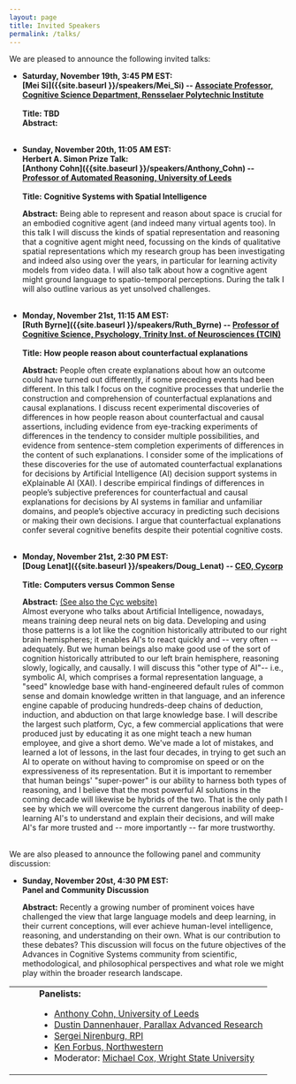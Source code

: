 ```yaml
---
layout: page
title: Invited Speakers
permalink: /talks/
---
```


We are pleased to announce the following invited talks:


 - <span id  ="Si_talk"></span>
<b>Saturday, November 19th, 3:45 PM EST: <br>
**[Mei Si]({{site.baseurl }}/speakers/Mei_Si) --  [Associate Professor, Cognitive Science Department, Rensselaer Polytechnic Institute](https://faculty.rpi.edu/mei-si)** </b><br><br>
  **Title: TBD**<br>
  **Abstract:** 
    <br><br>
    


  - <span id= "Cohn_talk"></span> 
<b>Sunday, November 20th, 11:05 AM EST: </b><br>
<b> Herbert A. Simon Prize Talk: <br>
  [Anthony Cohn]({{site.baseurl }}/speakers/Anthony_Cohn) --  [Professor of Automated Reasoning, University of Leeds](https://eps.leeds.ac.uk/computing/staff/76/professor-anthony-g-cohn-freng-ceng-citp) </b><br> <br>
    **Title:** <b> Cognitive Systems with Spatial Intelligence </b> <br>
    
    **Abstract:** Being able to represent and reason about space is crucial for an embodied cognitive agent (and indeed many virtual agents too).  In this talk I will discuss the kinds of spatial representation and reasoning that a cognitive agent might need, focussing on the kinds of qualitative spatial representations which my research group has been investigating and indeed also using over the years, in particular for learning activity models from video data.  I will also talk about how a cognitive agent might ground language to spatio-temporal perceptions.  During the talk I will also outline various as yet unsolved challenges.
   <br><br>


  - <span id="Byrne_talk"></span> 
<b>Monday, November 21st, 11:15 AM EST:<br>
  [Ruth Byrne]({{site.baseurl }}/speakers/Ruth_Byrne) -- [Professor of Cognitive Science, Psychology, Trinity Inst. of
  Neurosciences (TCIN) ](https://www.tcd.ie/research/profiles/?profile=rmbyrne)  </b><br> <br>
    **Title:** <b>How people reason about counterfactual explanations </b> <br>
    
    **Abstract:** People often create explanations about how an outcome could have turned out differently, if some preceding events had been different. In this talk I focus on the cognitive processes that underlie the construction and comprehension of counterfactual explanations and causal explanations. I discuss recent experimental discoveries of differences in how people reason about counterfactual and causal assertions, including evidence from eye-tracking experiments of differences in the tendency to consider multiple possibilities,  and evidence from sentence-stem completion experiments of differences in the content of such explanations. I consider some of the implications of these discoveries for the use of automated counterfactual explanations for decisions by Artificial Intelligence (AI) decision support systems in eXplainable AI (XAI). I describe empirical findings of differences in people’s subjective preferences for counterfactual and causal explanations for decisions by AI systems in familiar and unfamiliar domains, and people’s objective accuracy in predicting such decisions or making their own decisions. I argue that counterfactual explanations confer several cognitive benefits despite their potential cognitive costs.
   <br><br>


  - <span id="Lenat_talk"></span>
<b>Monday, November 21st, 2:30 PM EST:<br>
  [Doug Lenat]({{site.baseurl }}/speakers/Doug_Lenat) -- [CEO, Cycorp](https://cyc.com/leadership-team/) </b><br> <br>
    **Title:** <b>Computers versus Common Sense </b>  <br>
    
    **Abstract:**  [(See also the Cyc website)]( https://en.wikipedia.org/wiki/Cyc)<br> Almost everyone who talks about Artificial Intelligence, nowadays, means training deep neural nets on big data.  Developing and using those patterns is a lot like the cognition historically attributed to our right brain hemispheres; it enables AI's to react quickly and -- very often -- adequately.  But we human beings also make good use of the sort of cognition historically attributed to our left brain hemisphere, reasoning slowly, logically, and causally.   I will discuss this "other type of AI"-- i.e., symbolic AI, which comprises a formal representation language, a "seed" knowledge base with hand-engineered default rules of common sense and domain knowledge written in that language, and an inference engine capable of producing hundreds-deep chains of deduction, induction, and abduction on that large knowledge base.  I will describe the largest such platform, Cyc, a few commercial applications that were produced just by educating it as one might teach a new human employee, and give a short demo.   We've made a lot of mistakes, and learned a lot of lessons, in the last four decades, in trying to get such an AI to operate on without having to compromise on speed or on the expressiveness of its representation.  But it is important to remember that human beings' "super-power" is our ability to harness both types of reasoning, and I believe that the most powerful AI solutions in the coming decade will likewise be hybrids of the two.  That is the only path I see by which we will overcome the current dangerous inability of deep-learning AI's to understand and explain their decisions, and will make AI's far more trusted and -- more importantly -- far more trustworthy.
   <br><br>

We are also pleased to announce the following panel and community discussion:

  - <span id="Panel_discussion"></span>
<b>Sunday, November 20st, 4:30 PM EST:</b><br>
<b>Panel and Community Discussion</b><br>
    
    **Abstract:**  Recently a growing number of prominent voices have challenged the view that large language models and deep learning, in their current conceptions, will ever achieve human-level intelligence, reasoning, and understanding on their own.  What is our contribution to these debates?  This discussion will focus on the future objectives of the Advances in Cognitive Systems community from scientific, methodological, and philosophical perspectives and what role we might play within the broader research landscape.
<table style="border-style: none; top-margin:-10px; border-spacing: 0px">
<tr style="border-style: none"> <td width=30px style="border-style: none"></td>
<td style="border-style: none">
<b>Panelists:</b><br>
<ul>
<li><a href="https://eps.leeds.ac.uk/computing/staff/76/professor-anthony-g-cohn-freng-ceng-citp">Anthony Cohn, University of Leeds</a></li>
<li><a href="http://www.dustindannenhauer.com/">Dustin Dannenhauer, Parallax Advanced Research</a></li>
<li><a href="https://faculty.rpi.edu/sergei-nirenburg">Sergei Nirenburg, RPI</a></li>
<li><a href="https://users.cs.northwestern.edu/~forbus/">Ken Forbus, Northwestern</a></li>
<li>Moderator: <a href="http://www.wright.edu/~michael.cox/">Michael Cox, Wright State University</a></li>
</ul></td></tr></table>
   <br><br>
    
<!--
**1:45 PM EST: <span id="panel"> Panel Discussion: Research Directions for Cognitive Systems</span>**
<table style="border-style: none; top-margin:-10px; border-spacing: 0px">
<tr style="border-style: none"> <td width=30px style="border-style: none"></td>
<td style="border-style: none">
<b>Abstract:</b> Given recent rapid advances in many areas of Artificial Intelligence, including but not limited to machine learning, access to large data, knowledge-graphs, robotics and autonomous vehicles to name a few, this community has a great opportunity to grow by demonstrating the relevance of its approaches through cross-fertilization with other research that could benefit from a cognitive systems architectural perspective and vice versa.  This panel will lead a group discussion on how we might do that, and thereby encourage more diverse participation at this conference.<br>
<b>Panelists:</b><br>
<ul>
<li><a href="https://eps.leeds.ac.uk/computing/staff/76/professor-anthony-g-cohn-freng-ceng-citp">Anthony Cohn, University of Leeds</a></li>
<li><a href="http://www.dustindannenhauer.com/">Dustin Dannenhauer, Parallax Advanced Research</a></li>
<li><a href="https://faculty.rpi.edu/sergei-nirenburg">Sergei Nirenburg, RPI</a></li>
<li><a href="https://users.cs.northwestern.edu/~forbus/">Ken Forbus, Northwestern</a></li>
<li>Moderator: <a href="http://www.wright.edu/~michael.cox/">Michael Cox, Wright State University</a></li>
</ul></td></tr></table>
-->


<!-- - _Cognitive Systems Pedagogy_: An overview of the workshop moderated by Tom Williams. -->


